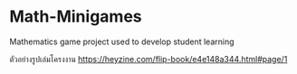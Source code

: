# Math-Minigames
Mathematics game project used to develop student learning

ตัวอย่างรูปเล่มโครงงาน
https://heyzine.com/flip-book/e4e148a344.html#page/1
